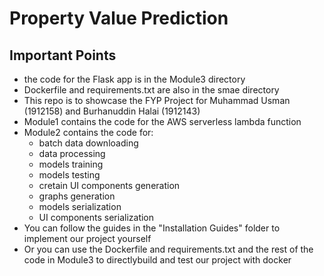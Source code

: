 <h1>Property Value Prediction</h1>
<h2>Important Points</h2>
<ul>
	<li>the code for the Flask app is in the Module3 directory</li>
	<li>Dockerfile and requirements.txt are also in the smae directory</li>
	<li>This repo is to showcase the FYP Project for Muhammad Usman (1912158) and Burhanuddin Halai (1912143)</li>
	<li>Module1 contains the code for the AWS serverless lambda function</li>
	<li>
		Module2 contains the code for:
		<ul>
			<li>batch data downloading</li>
			<li>data processing</li>
			<li>models training</li>
			<li>models testing</li>
			<li>cretain UI components generation</li>
			<li>graphs generation</li>
			<li>models serialization</li>
			<li>UI components serialization</li>
		</ul>
	</li>
	<li>You can follow the guides in the "Installation Guides" folder to implement our project yourself</li>
	<li>Or you can use the Dockerfile and requirements.txt and the rest of the code in Module3 to directlybuild and test our project with docker</li>